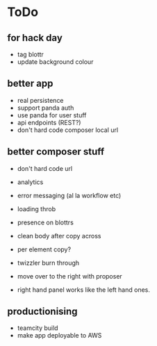 ToDo
====

for hack day
------------

 * tag blottr
 * update background colour
 
better app
----------

 * real persistence
 * support panda auth
 * use panda for user stuff
 * api endpoints (REST?)
 * don't hard code composer local url

 
better composer stuff
---------------------

 * don't hard code url
 * analytics
 * error messaging (al la workflow etc)
 * loading throb
 * presence on blottrs
 
 * clean body after copy across
 * per element copy?
 * twizzler burn through
 
 * move over to the right with proposer
 * right hand panel works like the left hand ones.

productionising
---------------

 * teamcity build
 * make app deployable to AWS
